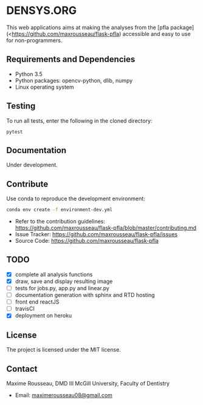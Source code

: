 DENSYS.ORG
==========

This web applications aims at making the analyses from the [pfla
package](<https://github.com/maxrousseau/flask-pfla) accessible and easy to use
for non-programmers.

Requirements and Dependencies
-----------------------------

-   Python 3.5
-   Python packages: opencv-python, dlib, numpy 
-   Linux operating system

Testing
-------

To run all tests, enter the following in the cloned directory:

```shell
pytest 
```

Documentation
-------------
Under development.

Contribute
----------

Use conda to reproduce the development environment:
```sh
conda env create -f environment-dev.yml
```

-   Refer to the contribution guidelines: <https://github.com/maxrousseau/flask-pfla/blob/master/contributing.md> 
-   Issue Tracker: <https://github.com/maxrousseau/flask-pfla/issues>
-   Source Code: <https://github.com/maxrousseau/flask-pfla>

TODO
----
- [x] complete all analysis functions
- [x] draw, save and display resulting image
- [ ] tests for jobs.py, app.py and linear.py
- [ ] documentation generation with sphinx and RTD hosting
- [ ] front end reactJS
- [ ] travisCI
- [x] deployment on heroku

License
-------
The project is licensed under the MIT license.

Contact
-------
Maxime Rousseau, DMD III McGill University, Faculty of Dentistry
- Email: <maximerousseau08@gmail.com>

